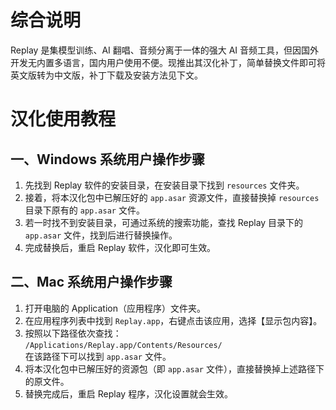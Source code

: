 # 综合说明
Replay 是集模型训练、AI 翻唱、音频分离于一体的强大 AI 音频工具，但因国外开发无内置多语言，国内用户使用不便。现推出其汉化补丁，简单替换文件即可将英文版转为中文版，补丁下载及安装方法见下文。

# 汉化使用教程

## 一、Windows 系统用户操作步骤

1. 先找到 Replay 软件的安装目录，在安装目录下找到 `resources` 文件夹。
2. 接着，将本汉化包中已解压好的 `app.asar` 资源文件，直接替换掉 `resources` 目录下原有的 `app.asar` 文件。
3. 若一时找不到安装目录，可通过系统的搜索功能，查找 Replay 目录下的 `app.asar` 文件，找到后进行替换操作。
4. 完成替换后，重启 Replay 软件，汉化即可生效。


## 二、Mac 系统用户操作步骤

1. 打开电脑的 Application（应用程序）文件夹。
2. 在应用程序列表中找到 `Replay.app`，右键点击该应用，选择【显示包内容】。
3. 按照以下路径依次查找：  
   `/Applications/Replay.app/Contents/Resources/`  
   在该路径下可以找到 `app.asar` 文件。
4. 将本汉化包中已解压好的资源包（即 `app.asar` 文件），直接替换掉上述路径下的原文件。
5. 替换完成后，重启 Replay 程序，汉化设置就会生效。
